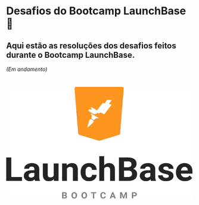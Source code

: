 # Desafios do Bootcamp LaunchBase :rocket:
## Aqui estão as resoluções dos desafios feitos durante o Bootcamp LaunchBase.
<p><i>(Em andamento)</p>

<h1>
<img src="Img/LaunchBase.png" width= 500px height=300px>
</h1>